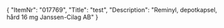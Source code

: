 {
  "ItemNr": "017769",
  "Title": "test",
  "Description": "Reminyl, depotkapsel, hård 16 mg Janssen-Cilag AB"
}